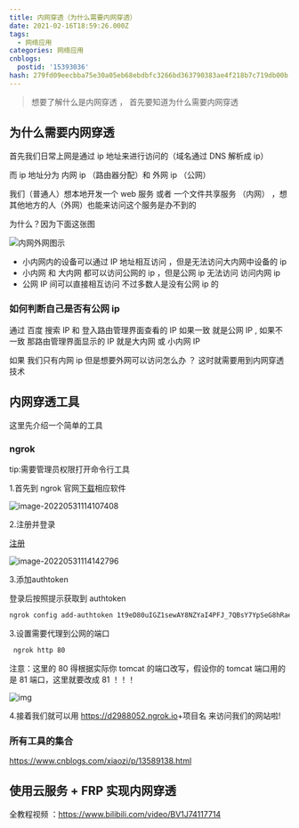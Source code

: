 ```yaml
---
title: 内网穿透（为什么需要内网穿透）
date: 2021-02-16T18:59:26.000Z
tags:
  - 网络应用
categories: 网络应用
cnblogs:
  postid: '15393036'
hash: 279fd09eecbba75e30a05eb68ebdbfc3266bd363790383ae4f218b7c719db00b
---
```


> 想要了解什么是内网穿透 ， 首先要知道为什么需要内网穿透

## 为什么需要内网穿透

首先我们日常上网是通过 ip 地址来进行访问的（域名通过 DNS 解析成 ip）

而 ip 地址分为 内网 ip （路由器分配）和 外网 ip （公网）

我们（普通人）想本地开发一个 web 服务 或者 一个文件共享服务 （内网） ，想其他地方的人（外网）也能来访问这个服务是办不到的

为什么？因为下面这张图

![内网外网图示](https://bitbw.top/public/img/my_gallery/20210216193832.png)

- 小内网内的设备可以通过 IP 地址相互访问 ，但是无法访问大内网中设备的 ip
- 小内网 和 大内网 都可以访问公网的 ip ，但是公网 ip 无法访问 访问内网 ip
- 公网 IP 间可以直接相互访问 不过多数人是没有公网 ip 的

### 如何判断自己是否有公网 ip

通过 百度 搜索 IP 和 登入路由管理界面查看的 IP 如果一致 就是公网 IP , 如果不一致 那路由管理界面显示的 IP 就是大内网 或 小内网 IP

如果 我们只有内网 ip 但是想要外网可以访问怎么办 ？ 这时就需要用到内网穿透技术

## 内网穿透工具

这里先介绍一个简单的工具

### ngrok

tip:需要管理员权限打开命令行工具

1.首先到 ngrok 官网[下载](https://ngrok.com/download)相应软件

![image-20220531114107408](https://bitbw.top/public/img/my_gallery/image-20220531114107408.png)

2.注册并登录

[注册](https://dashboard.ngrok.com/signup)

![image-20220531114142796](https://bitbw.top/public/img/my_gallery/image-20220531114142796.png)

3.添加authtoken

登录后按照提示获取到 authtoken

```bash
ngrok config add-authtoken 1t9eD80uIGZ1sewAY8NZYaI4PFJ_7QBsY7YpSeG8hRaerveDd
```

3.设置需要代理到公网的端口

```bash
 ngrok http 80
```



注意：这里的 80 得根据实际你 tomcat 的端口改写，假设你的 tomcat 端口用的是 81 端口，这里就要改成 81 ！！！

![img](https://bitbw.top/public/img/my_gallery/20210216195455.png)

4.接着我们就可以用 <https://d2988052.ngrok.io>+项目名 来访问我们的网站啦!

### 所有工具的集合

<https://www.cnblogs.com/xiaozi/p/13589138.html>

## 使用云服务 + FRP 实现内网穿透

全教程视频 ：<https://www.bilibili.com/video/BV1J74117714>
